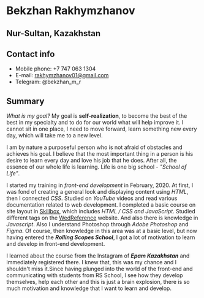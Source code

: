 # Bekzhan Rakhymzhanov
## Nur-Sultan, Kazakhstan
## Contact info
- Mobile phone: +7 747 063 1304
- E-mail: rakhymzhanov01@gmail.com
- Telegram: @bekzhan_m_r

## Summary
*What is my goal?* 
My goal is **self-realization**, to become the best of the best in my specialty and to do for our world what will help improve it. I cannot sit in one place, I need to move forward, learn something new every day, which will take me to a new level.

I am by nature a purposeful person who is not afraid of obstacles and achieves his goal. I believe that the most important thing in a person is his desire to learn every day and love his job that he does. After all, the essence of our whole life is learning. Life is one big school - *"School of Life"*.

I started my training in *front-end development* in February, 2020. At first, I was fond of creating a general look and displaying content using *HTML*, then I connected *CSS*. Studied on *YouTube* videos and read various documentation related to web development. I completed a basic course on site layout in [Skillbox](https://go.skillbox.ru/), which includes *HTML / CSS and JavaScript*. Studied different tags on the [WedReference](https://webref.ru/) website. And also there is knowledge in *Javascript*.
Also I understand Photoshop through *Adobe Photoshop* and *Figma*. Of course, then knowledge in this area was at a basic level, but now having entered the ***Rolling Scopes School***, I got a lot of motivation to learn and develop in front-end development. 

I learned about the course from the Instagram of ***Epam Kazakhstan*** and immediately registered there. I knew that, this was my chance and I shouldn't miss it.Since having plunged into the world of the front-end and communicating with students from RS School, I see how they develop themselves, help each other and this is just a brain explosion, there is so much motivation and knowledge that I want to learn and develop.
